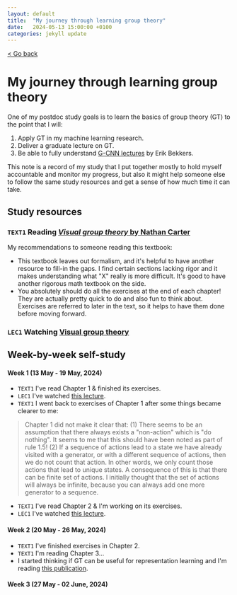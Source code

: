 ```yaml
---
layout: default
title:  "My journey through learning group theory"
date:   2024-05-13 15:00:00 +0100
categories: jekyll update
---
```


<p>
   <a href="/kamilazdybal.github.io/#blog">
      < Go back
  </a>
</p>

# My journey through learning group theory

One of my postdoc study goals is to learn the basics of group theory (GT) to the point that I will:

1. Apply GT in my machine learning research.
2. Deliver a graduate lecture on GT.
3. Be able to fully understand [G-CNN lectures](https://www.youtube.com/playlist?list=PL8FnQMH2k7jzPrxqdYufoiYVHim8PyZWd) by Erik Bekkers.

This note is a record of my study that I put together mostly to hold myself accountable and monitor my progress, 
but also it might help someone else to follow the same study resources and get a sense of how much time it can take.

## Study resources

### `TEXT1` Reading [*Visual group theory* by Nathan Carter](https://github.com/liwei766/visual-group-theory/blob/master/visual%20group%20theory.pdf)

My recommendations to someone reading this textbook:

- This textbook leaves out formalism, and it's helpful to have another resource to fill-in the gaps. I find certain sections lacking rigor and it makes understanding what "X" really is more difficult. It's good to have another rigorous math textbook on the side.
- You absolutely should do all the exercises at the end of each chapter! They are actually pretty quick to do and also fun to think about. Exercises are referred to later in the text, so it helps to have them done before moving forward.

### `LEC1` Watching [Visual group theory](https://www.youtube.com/playlist?list=PLwV-9DG53NDxU337smpTwm6sef4x-SCLv)

## Week-by-week self-study

#### Week 1 (13 May - 19 May, 2024)

- `TEXT1` I've read Chapter 1 & finished its exercises.
- `LEC1` I've watched [this lecture](https://youtu.be/UwTQdOop-nU).
- `TEXT1` I went back to exercises of Chapter 1 after some things became clearer to me:

> Chapter 1 did not make it clear that:
> (1) There seems to be an assumption that there always exists a "non-action" which is "do nothing". It seems to me that this should have been noted as part of rule 1.5!
> (2) If a sequence of actions lead to a state we have already visited with a generator, or with a different
> sequence of actions, then we do not count that action. In other words, we only count those actions that lead
> to unique states. A consequence of this is that there can be finite set of actions. I initially thought that the
> set of actions will always be infinite, because you can always add one more generator to a sequence.
 
- `TEXT1` I've read Chapter 2 & I'm working on its exercises.
- `LEC1` I've watched [this lecture](https://youtu.be/vzEObOzsSKY).

#### Week 2 (20 May - 26 May, 2024)

- `TEXT1` I've finished exercises in Chapter 2.
- `TEXT1` I'm reading Chapter 3...
- I started thinking if GT can be useful for representation learning and I'm reading [this publication](https://proceedings.mlr.press/v206/marchetti23b.html).

#### Week 3 (27 May - 02 June, 2024)




